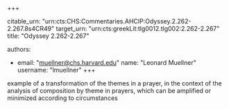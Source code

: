 +++


citable_urn: "urn:cts:CHS:Commentaries.AHCIP:Odyssey.2.262-2.267.8s4CR49"
target_urn: "urn:cts:greekLit:tlg0012.tlg002:2.262-2.267"
title: "Odyssey 2.262-2.267"

authors:
- email: "muellner@chs.harvard.edu"
  name: "Leonard Muellner"
  username: "lmuellner"
+++

<p>example of a transformation of the themes in a prayer, in the context of the analysis of composition by theme in prayers, which can be amplified or minimized according to circumstances</p>